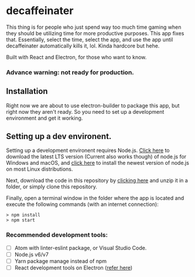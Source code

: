 # decaffeinater
This thing is for people who just spend way too much time gaming when they should be utilizing time for more productive purposes. This app fixes that. Essentially, select the time, select the app, and use the app until decaffeinater automatically kills it, lol. Kinda hardcore but hehe.

Built with React and Electron, for those who want to know.

### Advance warning: not ready for production.

## Installation
Right now we are about to use electron-builder to package this app, but right now they aren't ready. So you need to set up a development environment and get it working.

## Setting up a dev environent.
Setting up a development environent requires Node.js. [Click here](https://nodejs.org/en/download/) to download the latest LTS version (Current also works though) of node.js for Windows and macOS, and [click here](https://nodejs.org/en/download/package-manager/) to install the newest version of node.js on most Linux distributions.

Next, download the code in this repository by [clicking here](https://github.com/ibujs/decaffeinater/archive/master.zip) and unzip it in a folder, or simply clone this repository.

Finally, open a terminal window in the folder where the app is located and execute the following commands (with an internet connection):
```
> npm install
> npm start
```
### Recommended development tools:
- [ ] Atom with linter-eslint package, or Visual Studio Code.
- [ ] Node.js v6/v7
- [ ] Yarn package manage instead of npm
- [ ] React development tools on Electron ([refer here](https://github.com/electron/electron/blob/master/docs/tutorial/devtools-extension.md))
